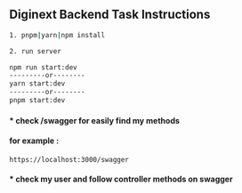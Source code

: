 ## Diginext Backend Task Instructions

```bash
1. pnpm|yarn|npm install

2. run server

npm run start:dev
---------or--------
yarn start:dev
---------or--------
pnpm start:dev

```

#### \* check /swagger for easily find my methods

#### for example :

```curl
https://localhost:3000/swagger
```

#### \* check my user and follow controller methods on swagger
